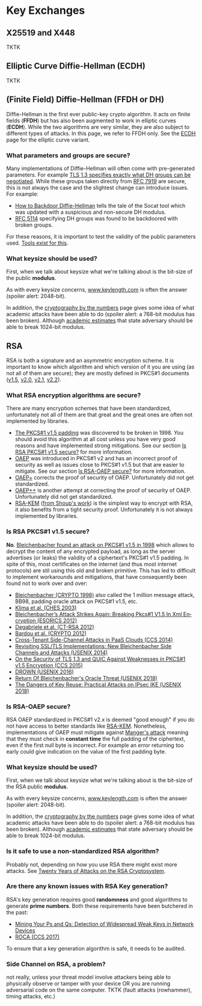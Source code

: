# Key Exchanges

## X25519 and X448

TKTK

## Elliptic Curve Diffie-Hellman (ECDH)

TKTK

## (Finite Field) Diffie-Hellman (FFDH or DH)

Diffie-Hellman is the first ever public-key crypto algorithm. It acts on
finite fields (**FFDH**) but has also been augmented to work in
elliptic curves (**ECDH**). While the two algorithms are very similar,
they are also subject to different types of attacks. In this page, we
refer to FFDH only. See the <a href="ECDH.mediawiki">ECDH</a> page for
the elliptic curve variant.

### What parameters and groups are secure?

Many implementations of Diffie-Hellman will often come with
pre-generated parameters. For example
<a href="https://tools.ietf.org/html/rfc8446#section-4.2.7">TLS 1.3
specifies exactly what DH groups can be negotiated</a>. While these
groups taken directly from
<a href="https://tools.ietf.org/html/rfc7919">RFC 7919</a> are secure,
this is not always the case and the slightest change can introduce
issues. For example:

* <a href="https://eprint.iacr.org/2016/644">How to Backdoor Diffie-Hellman</a> tells the tale of the Socat tool which was updated with a suspicious and non-secure DH modulus.
* <a href="http://blog.intothesymmetry.com/2016/10/the-rfc-5114-saga.html">RFC 5114</a> specifying DH groups was found to be backdoored with broken groups.

For these reasons, it is important to test the validity of the public
parameters used. <a href="https://github.com/mimoo/test_DHparams">Tools
exist for this</a>.

### What keysize should be used?

First, when we talk about keysize what we're talking about is the
bit-size of the public **modulus**.

As with every keysize concerns, www.keylength.com is often the answer
(spoiler alert: 2048-bit).

In addition, the
<a href="https://wordpress.rose-hulman.edu/holden/the-mathematics-of-secrets/cryptography-by-the-numbers/">cryptography
by the numbers</a> page gives some idea of what academic attacks have
been able to do (spoiler alert: a 768-bit modulus has been broken).
Although <a href="https://weakdh.org/">academic estimates</a> that state
adversary should be able to break 1024-bit modulus.

## RSA

RSA is both a signature and an asymmetric encryption scheme. It is
important to know which algorithm and which version of it you are using
(as not all of them are secure); they are mostly defined in PKCS\#1
documents (<a href="https://tools.ietf.org/html/rfc2313">v1.5</a>,
<a href="https://tools.ietf.org/html/rfc2437">v2.0</a>,
<a href="https://tools.ietf.org/html/rfc3447">v2.1</a>,
<a href="https://tools.ietf.org/html/rfc8017#section-7.2">v2.2</a>).

### What RSA encryption algorithms are secure?

There are many encryption schemes that have been standardized,
unfortunately not all of them are that great and the great ones are
often not implemented by libraries.

* <a href="https://tools.ietf.org/html/rfc2313">The PKCS\#1 v1.5 padding</a> was discovered to be broken in 1998. You should avoid this algorithm at all cost unless you have very good reasons and have implemented strong mitigations. See our section <a href="#is-rsa-pkcs1-v15-secure">Is RSA PKCS\#1 v1.5 secure?</a> for more information.
* <a href="https://tools.ietf.org/html/rfc8017#section-7.2">OAEP</a> was introduced in PKCS\#1 v2 and has an incorrect proof of security as well as issues close to PKCS\#1 v1.5 but that are easier to mitigate. See our section <a href="#is-rsa-oaep-secure">Is RSA-OAEP secure?</a> for more information.
* <a href="https://eprint.iacr.org/2000/060">OAEP+</a> corrects the proof of security of OAEP. Unfortunately did not get standardized.
* <a href="https://eprint.iacr.org/2002/034">OAEP++</a> is another attempt at correcting the proof of security of OAEP. Unfortunately did not get standardized.
* <a href="https://tools.ietf.org/html/rfc5990">RSA-KEM</a> (<a href="https://eprint.iacr.org/2001/112.pdf">from Shoup's work</a>) is the simplest way to encrypt with RSA, it also benefits from a tight security proof. Unfortunately it is not always implemented by libraries.

### Is RSA PKCS\#1 v1.5 secure?

**No**.
<a href="http://archiv.infsec.ethz.ch/education/fs08/secsem/bleichenbacher98.pdf">Bleichenbacher
found an attack on PKCS\#1 v1.5 in 1998</a> which allows to decrypt the
content of any encrypted payload, as long as the server advertises (or
leaks) the validity of a ciphertext's PKCS\#1 v1.5 padding. In spite of
this, most certificates on the internet (and thus most internet
protocols) are stil using this old and broken primitive. This has led to
difficult to implement workarounds and mitigations, that have
consequently been found not to work over and over:

* <a href="http://archiv.infsec.ethz.ch/education/fs08/secsem/bleichenbacher98.pdf">Bleichenbacher (CRYPTO 1998)</a> also called the 1 million message attack, BB98, padding oracle attack on PKCS\#1 v1.5, etc.
* <a href="https://eprint.iacr.org/2003/052">Klima et al. (CHES 2003)</a>
* <a href="https://www.nds.rub.de/media/nds/veroeffentlichungen/2012/12/19/XMLencBleichenbacher.pdf">Blei­chen­ba­cher’s At­tack Strikes Again: Brea­king Pkcs\#1 V1.5 In Xml En­cryp­ti­on (ESORICS 2012)</a>
* <a href="https://eprint.iacr.org/2011/615.pdf">Degabriele et al. (CT-RSA 2012)</a>
* <a href="https://eprint.iacr.org/2012/417">Bardou et al. (CRYPTO 2012)</a>
* <a href="https://www.cs.unc.edu/~reiter/papers/2014/CCS1.pdf">Cross-Tenant Side-Channel Attacks in PaaS Clouds (CCS 2014)</a>
* <a href="https://www.usenix.org/conference/usenixsecurity14/technical-sessions/presentation/meyer">Revisiting SSL/TLS Implementations: New Bleichenbacher Side Channels and Attacks (USENIX 2014)</a>
* <a href="https://www.nds.rub.de/media/nds/veroeffentlichungen/2015/08/21/Tls13QuicAttacks.pdf">On the Security of TLS 1.3 and QUIC Against Weaknesses in PKCS\#1 v1.5 Encryption (CCS 2015)</a>
* <a href="https://drownattack.com/">DROWN (USENIX 2016)</a>
* <a href="https://robotattack.org/">Return Of Bleichenbacher's Oracle Threat (USENIX 2018)</a>
* <a href="https://www.usenix.org/system/files/conference/usenixsecurity18/sec18-felsch.pdf">The Dangers of Key Reuse: Practical Attacks on IPsec IKE (USENIX 2018)</a>

### Is RSA-OAEP secure?

RSA OAEP standardized in PKCS\#1 v2.x is deemed "good enough" if you do
not have access to better standards like
<a href="https://tools.ietf.org/html/rfc5990">RSA-KEM</a>. Nonetheless,
implementations of OAEP must mitigate against
<a href="http://archiv.infsec.ethz.ch/education/fs08/secsem/Manger01.pdf">Manger's
attack</a> meaning that they must check in **constant time** the full
padding of the ciphertext, even if the first null byte is incorrect. For
example an error returning too early could give indication on the value
of the first padding byte.

### What keysize should be used?

First, when we talk about keysize what we're talking about is the
bit-size of the RSA public **modulus**.

As with every keysize concerns, www.keylength.com is often the answer
(spoiler alert: 2048-bit).

In addition, the
<a href="https://wordpress.rose-hulman.edu/holden/the-mathematics-of-secrets/cryptography-by-the-numbers/">cryptography
by the numbers</a> page gives some idea of what academic attacks have
been able to do (spoiler alert: a 768-bit modulus has been broken).
Although <a href="https://weakdh.org/">academic estimates</a> that state
adversary should be able to break 1024-bit modulus.

### Is it safe to use a non-standardized RSA algorithm?

Probably not, depending on how you use RSA there might exist more
attacks. See
<a href="https://crypto.stanford.edu/~dabo/papers/RSA-survey.pdf">Twenty
Years of Attacks on the RSA Cryptosystem</a>.

### Are there any known issues with RSA Key generation?

RSA's key generation requires good **randomness** and good algorithms
to generate **prime numbers**. Both these requirements have been
butchered in the past:

* <a href="https://factorable.net/">Mining Your Ps and Qs: Detection of Widespread Weak Keys in Network Devices</a>
* <a href="https://crocs.fi.muni.cz/public/papers/rsa_ccs17">ROCA (CCS 2017)</a>

To ensure that a key generation algorithm is safe, it needs to be
audited.

### Side Channel on RSA, a problem?

not really, unless your threat model involve attackers being able to
physically observe or tamper with your device OR you are running
adversarial code on the same computer. TKTK (fault attacks (rowhammer),
timing attacks, etc.)

